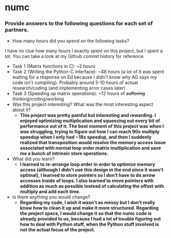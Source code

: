 # numc

### Provide answers to the following questions for each set of partners.
- How many hours did you spend on the following tasks?

I have no clue how many hours I exactly spent on this project, but I spent a lot. You can take a look at my Github commit history for reference.
  - Task 1 (Matrix functions in C): ~2 hours
  - Task 2 (Writing the Python-C interface): ~48 hours (a lot of it was spent waiting for a response on Ed because I didn't know why AG says my code isn't compiling). Probably around 5-10 hours of actual research/coding (and implementing error cases later)
  - Task 3 (Speeding up matrix operations): ~12 hours of ~~suffering~~ thinking/coding/working
- Was this project interesting? What was the most interesting aspect about it?
  - <b>This project was pretty painful but interesting and rewarding. I enjoyed optimizing multiplication and squeezing out every bit of performance out of it. The best moment of this project was when I was struggling, trying to figure out how I can reach 90x multiply speedup when I only had ~18x speedup, and then I suddenly realized that transposition would resolve the memory access issue associated with normal loop order matrix multiplication and save me a bunch of intrinsic store operations.</b>
- What did you learn?
  - <b>I learned to re-arrange loop order in order to optimize memory access (although I didn't use this design in the end since it wasn't optimal), I learned to store pointers so I don't have to do arrow accesses inside of loops. I also learned to move pointers with addition as much as possible instead of calculating the offset with multiply and add each time. </b>
- Is there anything you would change?
  - <b>Regarding my code, I wish it wasn't as messy but I don't really know how to clean it up and make it more structured. Regarding the project specs, I would change it so that the numc code is already provided to us, because I had a lot of trouble figuring out how to deal with Python stuff, when the Python stuff involved is not the actual focus of the project.</b>